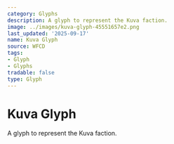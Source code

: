 ```yaml
---
category: Glyphs
description: A glyph to represent the Kuva faction.
image: ../images/kuva-glyph-45551657e2.png
last_updated: '2025-09-17'
name: Kuva Glyph
source: WFCD
tags:
- Glyph
- Glyphs
tradable: false
type: Glyph
---
```


# Kuva Glyph

A glyph to represent the Kuva faction.

